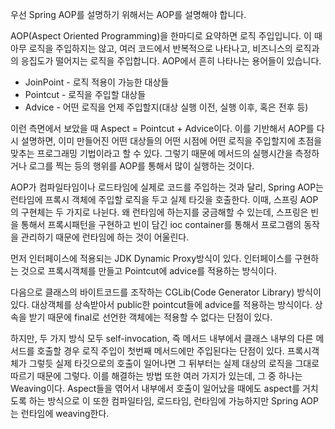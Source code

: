 우선 Spring AOP를 설명하기 위해서는 AOP를 설명해야 합니다. 

AOP(Aspect Oriented Programming)을 한마디로 요약하면 로직 주입입니다. 이 때 아무 로직을 주입하지는 않고, 여러 코드에서 반복적으로 나타나고, 비즈니스의 로직과의 응집도가 떨어지는 로직을 주입합니다. AOP에서 흔히 나타나는 용어들이 있습니다. 

* JoinPoint - 로직 적용이 가능한 대상들
* Pointcut - 로직을 주입할 대상들
* Advice - 어떤 로직을 언제 주입할지(대상 실행 이전, 실행 이후, 혹은 전후 등)

이런 측면에서 보았을 때 Aspect = Pointcut + Advice이다. 이를 기반해서 AOP를 다시 설명하면, 이미 만들어진 어떤 대상들의 어떤 시점에 어떤 로직을 주입할지에 초점을 맞추는 프로그래밍 기법이라고 할 수 있다. 그렇기 때문에 메서드의 실행시간을 측정하거나 로그를 찍는 등의 행위를 AOP를 통해서 많이 실행하는 것이다.

AOP가 컴파일타임이나 로드타임에 실제로 코드를 주입하는 것과 달리, Spring AOP는 런타임에 프록시 객체에 주입할 로직을 두고 실제 타깃을 호출한다. 이때, 스프링 AOP의 구현체는 두 가지로 나뉜다. 왜 런타임에 하는지를 궁금해할 수 있는데, 스프링은 빈을 통해서 프록시패턴을 구현하고 빈이 담긴 ioc container를 통해서 프로그램의 동작을 관리하기 때문에 런타임에 하는 것이 어울린다.  

먼저 인터페이스에 적용되는 JDK Dynamic Proxy방식이 있다. 인터페이스를 구현하는 것으로 프록시객체를 만들고 Pointcut에 advice를 적용하는 방식이다.

다음으로 클래스의 바이트코드를 조작하는 CGLib(Code Generator Library) 방식이 있다. 대상객체를 상속받아서 public한 pointcut들에 advice를 적용하는 방식이다. 상속을 받기 때문에 final로 선언한 객체에는 적용할 수 없다는 단점이 있다.

하지만, 두 가지 방식 모두 self-invocation, 즉 메서드 내부에서 클래스 내부의 다른 메서드를 호출할 경우 로직 주입이 첫번째 메서드에만 주입된다는 단점이 있다. 프록시객체가 그렇듯 실제 타깃으로의 호출이 일어나면 그 뒤부터는 실제 대상의 로직을 그대로 따르기 때문에 그렇다. 이를 해결하는 방법 또한 여러 가지가 있는데, 그 중 하나는 Weaving이다. Aspect들을 엮어서 내부에서 호출이 일어났을 때에도 aspect를 거치도록 하는 방식으로 이 또한 컴파일타임, 로드타임, 런타임에 가능하지만 Spring AOP는 런타임에 weaving한다.